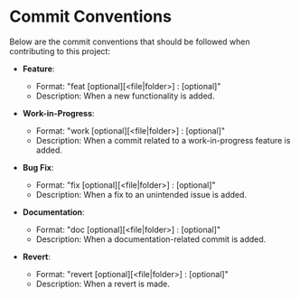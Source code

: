 # Commit Conventions

Below are the commit conventions that should be followed when contributing to this project:

- **Feature**:
    - Format: "feat   [optional][<file|folder>] : <description> [optional]<info>"
    - Description: When a new functionality is added.

- **Work-in-Progress**:
    - Format: "work   [optional][<file|folder>] : <description> [optional]<info>"
    - Description: When a commit related to a work-in-progress feature is added.

- **Bug Fix**:
    - Format: "fix    [optional][<file|folder>] : <description> [optional]<info>"
    - Description: When a fix to an unintended issue is added.

- **Documentation**:
    - Format: "doc    [optional][<file|folder>] : <description> [optional]<info>"
    - Description: When a documentation-related commit is added.

- **Revert**:
    - Format: "revert [optional][<file|folder>] : <description> [optional]<info>"
    - Description: When a revert is made.


